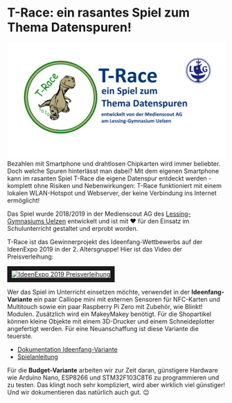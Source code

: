 # T-Race: ein rasantes Spiel zum Thema Datenspuren!

![T-Race](https://github.com/infchem/T-Race/raw/master/docs/t-race_github.png)
Bezahlen mit Smartphone und drahtlosen Chipkarten wird immer beliebter. Doch welche Spuren hinterlässt man dabei? Mit dem eigenen Smartphone kann im rasanten Spiel T-Race die eigene Datenspur entdeckt werden - komplett ohne Risiken und Nebenwirkungen: T-Race funktioniert mit einem lokalen WLAN-Hotspot und Webserver, der keine Verbindung ins Internet ermöglicht!

Das Spiel wurde 2018/2019 in der Medienscout AG des [Lessing-Gymnasiums Uelzen](https://www.leg-uelzen.de) entwickelt und ist mit &#x2764; für den Einsatz im Schulunterricht gestaltet und erprobt worden. 

T-Race ist das Gewinnerprojekt des Ideenfang-Wettbewerbs auf der IdeenExpo 2019 in der 2. Altersgruppe! Hier ist das Video der Preisverleihung: 

<a href="http://www.youtube.com/watch?feature=player_embedded&v=iMUnrel8Pag
" target="_blank"><img src="http://img.youtube.com/vi/iMUnrel8Pag/0.jpg" 
alt="IdeenExpo 2019 Preisverleihung" width="360" height="240" border="10" /></a>

Wer das Spiel im Unterricht einsetzen möchte, verwendet in der **Ideenfang-Variante** ein paar Calliope mini mit externen Sensoren für NFC-Karten und Multitouch sowie ein paar Raspberry Pi Zero mit Zubehör, wie Blinkt! Modulen. Zusätzlich wird ein MakeyMakey benötigt. Für die Shopartikel können kleine Objekte mit einem 3D-Drucker und einem Schneideplotter angefertigt werden. Für eine Neuanschaffung ist diese Variante die teuerste.

- [Dokumentation Ideenfang-Variante](docs/ideenfang_variante.md)
- [Spielanleitung](docs/spielanleitung.md)

Für die **Budget-Variante** arbeiten wir zur Zeit daran, günstigere Hardware wie Arduino Nano, ESP8266 und STM32F103C8T6 zu programmieren und zu testen. Das klingt noch sehr kompliziert, wird aber wirklich viel günstiger! Und wir dokumentieren das natürlich auch gut. 😉

